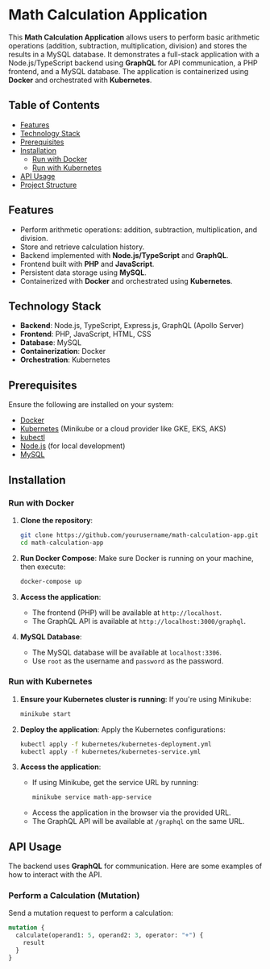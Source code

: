 
# Math Calculation Application

This **Math Calculation Application** allows users to perform basic arithmetic operations (addition, subtraction, multiplication, division) and stores the results in a MySQL database. It demonstrates a full-stack application with a Node.js/TypeScript backend using **GraphQL** for API communication, a PHP frontend, and a MySQL database. The application is containerized using **Docker** and orchestrated with **Kubernetes**.

## Table of Contents
- [Features](#features)
- [Technology Stack](#technology-stack)
- [Prerequisites](#prerequisites)
- [Installation](#installation)
  - [Run with Docker](#run-with-docker)
  - [Run with Kubernetes](#run-with-kubernetes)
- [API Usage](#api-usage)
- [Project Structure](#project-structure)

## Features
- Perform arithmetic operations: addition, subtraction, multiplication, and division.
- Store and retrieve calculation history.
- Backend implemented with **Node.js/TypeScript** and **GraphQL**.
- Frontend built with **PHP** and **JavaScript**.
- Persistent data storage using **MySQL**.
- Containerized with **Docker** and orchestrated using **Kubernetes**.

## Technology Stack
- **Backend**: Node.js, TypeScript, Express.js, GraphQL (Apollo Server)
- **Frontend**: PHP, JavaScript, HTML, CSS
- **Database**: MySQL
- **Containerization**: Docker
- **Orchestration**: Kubernetes

## Prerequisites
Ensure the following are installed on your system:
- [Docker](https://docs.docker.com/get-docker/)
- [Kubernetes](https://kubernetes.io/docs/setup/) (Minikube or a cloud provider like GKE, EKS, AKS)
- [kubectl](https://kubernetes.io/docs/tasks/tools/install-kubectl/)
- [Node.js](https://nodejs.org/) (for local development)
- [MySQL](https://www.mysql.com/)

## Installation

### Run with Docker

1. **Clone the repository**:
    ```bash
    git clone https://github.com/yourusername/math-calculation-app.git
    cd math-calculation-app
    ```

2. **Run Docker Compose**:
    Make sure Docker is running on your machine, then execute:
    ```bash
    docker-compose up
    ```

3. **Access the application**:
    - The frontend (PHP) will be available at `http://localhost`.
    - The GraphQL API is available at `http://localhost:3000/graphql`.

4. **MySQL Database**:
    - The MySQL database will be available at `localhost:3306`.
    - Use `root` as the username and `password` as the password.

### Run with Kubernetes

1. **Ensure your Kubernetes cluster is running**:
    If you're using Minikube:
    ```bash
    minikube start
    ```

2. **Deploy the application**:
    Apply the Kubernetes configurations:
    ```bash
    kubectl apply -f kubernetes/kubernetes-deployment.yml
    kubectl apply -f kubernetes/kubernetes-service.yml
    ```

3. **Access the application**:
    - If using Minikube, get the service URL by running:
      ```bash
      minikube service math-app-service
      ```
    - Access the application in the browser via the provided URL.
    - The GraphQL API will be available at `/graphql` on the same URL.

## API Usage

The backend uses **GraphQL** for communication. Here are some examples of how to interact with the API.

### Perform a Calculation (Mutation)

Send a mutation request to perform a calculation:

```graphql
mutation {
  calculate(operand1: 5, operand2: 3, operator: "+") {
    result
  }
}
